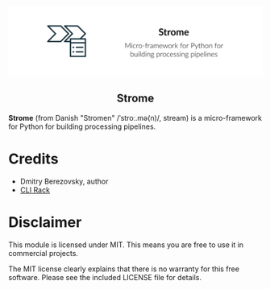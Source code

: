 ![Strome Cover Picture](https://raw.githubusercontent.com/corvis/strome/master/docs/assets/cover-picture.png "Strome Cover image")

<h2 align="center">Strome</h2>

**Strome** (from Danish "Stromen" /ˈstroː.mə(n)/, stream) is a micro-framework for Python for building processing pipelines.

# Credits

* Dmitry Berezovsky, author
* [CLI Rack](https://github.com/corvis/cli-rack)

# Disclaimer

This module is licensed under MIT. This means you are free to use it in commercial projects.

The MIT license clearly explains that there is no warranty for this free software. Please see the included LICENSE file
for details.

